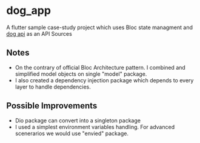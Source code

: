 # dog_app

A flutter sample case-study project which uses Bloc state managment and [dog api](https://dog.ceo/dog-api/) as an API Sources

## Notes

- On the contrary of official Bloc Architecture pattern. I combined and simplified model objects on single "model" package.
- I also created a dependency injection package which depends to every layer to handle dependencies.

## Possible Improvements
- Dio package can convert into a singleton package
- I used a simplest environment variables handling. For advanced scenerarios we would use "envied" package.